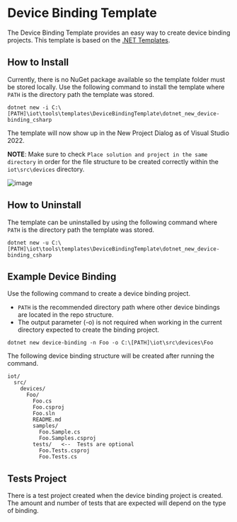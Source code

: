 ﻿# Device Binding Template

The Device Binding Template provides an easy way to create device binding projects.  This template is based on the [.NET Templates](https://github.com/dotnet/templating).

## How to Install

Currently, there is no NuGet package available so the template folder must be stored locally.  Use the following command to install the template where `PATH` is the directory path the template was stored.

```console
dotnet new -i C:\[PATH]\iot\tools\templates\DeviceBindingTemplate\dotnet_new_device-binding_csharp
```

The template will now show up in the New Project Dialog as of Visual Studio 2022.

**NOTE**: Make sure to check `Place solution and project in the same directory` in order for the file structure to be created correctly within the `iot\src\devices` directory.

![image](https://user-images.githubusercontent.com/2956825/178381234-0d705376-941f-4999-90d3-6886e7f8c7c1.png)

## How to Uninstall

The template can be uninstalled by using the following command where `PATH` is the directory path the template was stored.

```console
dotnet new -u C:\[PATH]\iot\tools\templates\DeviceBindingTemplate\dotnet_new_device-binding_csharp
```

## Example Device Binding

Use the following command to create a device binding project.

* `PATH` is the recommended directory path where other device bindings are located in the repo structure.
* The output parameter (-o) is not required when working in the current directory expected to create the binding project.
  
```console
dotnet new device-binding -n Foo -o C:\[PATH]\iot\src\devices\Foo
```

The following device binding structure will be created after running the command.

```text
iot/
  src/
    devices/
      Foo/
        Foo.cs
        Foo.csproj        
        Foo.sln
        README.md
        samples/
          Foo.Sample.cs
          Foo.Samples.csproj
        tests/   <--  Tests are optional
          Foo.Tests.csproj
          Foo.Tests.cs
```

## Tests Project

There is a test project created when the device binding project is created. The amount and number of tests that are expected will
depend on the type of binding.
